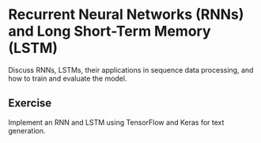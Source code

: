 # Recurrent Neural Networks (RNNs) and Long Short-Term Memory (LSTM)

Discuss RNNs, LSTMs, their applications in sequence data processing, and how to train and evaluate the model.

## Exercise

Implement an RNN and LSTM using TensorFlow and Keras for text generation.
